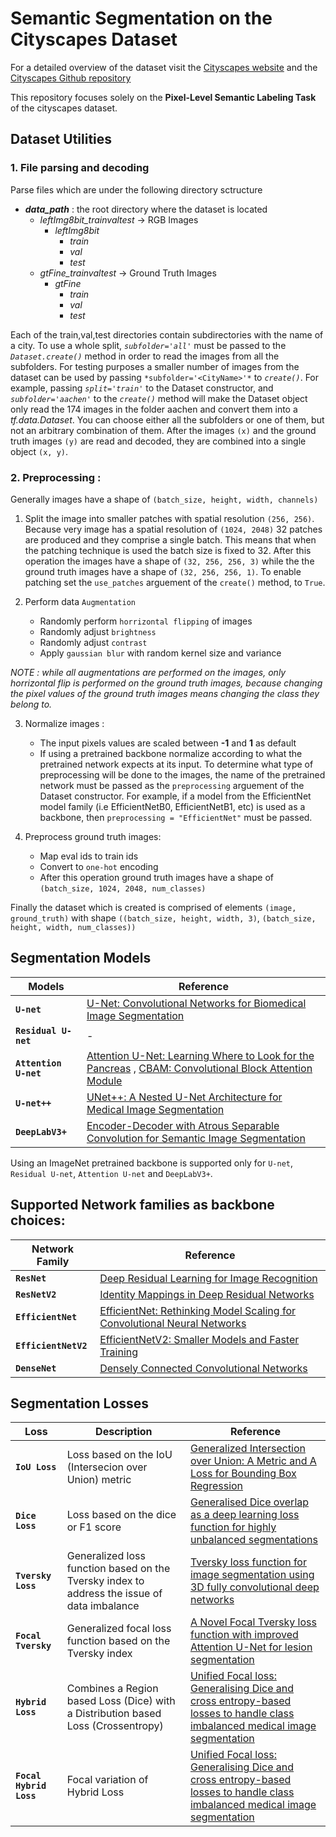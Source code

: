 # **Semantic Segmentation on the Cityscapes Dataset**

For a detailed overview of the dataset visit the [Cityscapes website](https://www.cityscapes-dataset.com/) and the [Cityscapes Github repository](https://github.com/mcordts/cityscapesScripts) 

This repository focuses solely on the **Pixel-Level Semantic Labeling Task** of the cityscapes dataset.

## Dataset Utilities
### 1. File parsing and decoding
Parse files which are under the following directory sctructure
- ***data_path*** : the root directory where the dataset is located
    - *leftImg8bit_trainvaltest* -> RGB Images
        - *leftImg8bit*
            - *train*
            - *val*
            - *test*
    - *gtFine_trainvaltest* -> Ground Truth Images
        - *gtFine*
            - *train*
            - *val*
            - *test*

Each of the train,val,test directories contain subdirectories with the name of a city. To use a whole split, *`subfolder='all'`* must be passed to the *`Dataset.create()`* method in order to read the images from all the subfolders. For testing purposes a smaller number of images from the dataset can be used by passing `*subfolder='<CityName>'*` to *`create()`*. For example, passing *`split='train'`* to the Dataset constructor, and *`subfolder='aachen'`* to the *`create()`* method will make the Dataset object only read the 174 images in the folder aachen and convert them into a *tf.data.Dataset*. You can choose either all the subfolders or one of them, but not an arbitrary combination of them. After the images `(x)` and the ground truth images `(y)` are read and decoded, they are combined into a single object `(x, y)`.

### 2. Preprocessing :
Generally images have a shape of `(batch_size, height, width, channels)`

1. Split the image into smaller patches with spatial resolution `(256, 256)`. Because very image has a spatial resolution of `(1024, 2048)` 32 patches are produced and they comprise a single batch. This means that when the patching technique is used the batch size is fixed to 32. After this operation the images have a shape of `(32, 256, 256, 3)` while the the ground truth images have a shape of `(32, 256, 256, 1)`. To enable patching set the `use_patches` arguement of the `create()` method, to `True`.

2. Perform data `Augmentation`
   - Randomly perform `horrizontal flipping` of images
   - Randomly adjust `brightness`
   - Randomly adjust `contrast`
   - Apply `gaussian blur` with random kernel size and variance

*NOTE : while all augmentations are performed on the images, only horrizontal flip is performed on the ground truth images, because changing the pixel values of the ground truth images means changing the class they belong to.*

3. Normalize images : 
   - The input pixels values are scaled between **-1** and **1** as default
   - If using a pretrained backbone normalize according to what the pretrained network expects at its input. To determine what type of preprocessing will be done to the images, the name of the pretrained network must be passed as the `preprocessing` arguement of the Dataset constructor. For example, if a model from the EfficientNet model family (i.e EfficientNetB0, EfficientNetB1, etc) is used as a backbone, then `preprocessing = "EfficientNet"` must be passed.

4. Preprocess ground truth images:
   - Map eval ids to train ids
   - Convert to `one-hot` encoding
   - After this operation ground truth images have a shape of `(batch_size, 1024, 2048, num_classes)`
  
  Finally the dataset which is created is comprised of elements `(image, ground_truth)` with shape `((batch_size, height, width, 3)`, `(batch_size, height, width, num_classes))`

## **Segmentation Models**

| Models                    | Reference
| ---------------------     | --------------------
| **`U-net`**               | [U-Net: Convolutional Networks for Biomedical Image Segmentation](https://arxiv.org/abs/1505.04597) |
| **`Residual U-net`**      | -
| **`Attention U-net`**     | [Attention U-Net: Learning Where to Look for the Pancreas](https://arxiv.org/abs/1804.03999) , [CBAM: Convolutional Block Attention Module](https://arxiv.org/abs/1807.06521) |
| **`U-net++`**             | [UNet++: A Nested U-Net Architecture for Medical Image Segmentation](https://arxiv.org/abs/1807.10165) |
| **`DeepLabV3+`**          | [Encoder-Decoder with Atrous Separable Convolution for Semantic Image Segmentation](https://arxiv.org/abs/1802.02611) |

Using an ImageNet pretrained backbone is supported only for `U-net`, `Residual U-net`, `Attention U-net` and `DeepLabV3+`.

## Supported Network families as backbone choices:
| Network Family            |  Reference  |
| -----------               | ----------- |
| **`ResNet`**              | [Deep Residual Learning for Image Recognition](https://arxiv.org/abs/1512.03385) |
| **`ResNetV2`**            | [Identity Mappings in Deep Residual Networks](https://arxiv.org/abs/1603.05027) |
| **`EfficientNet`**        | [EfficientNet: Rethinking Model Scaling for Convolutional Neural Networks](https://arxiv.org/abs/1905.11946) |
| **`EfficientNetV2`**      | [EfficientNetV2: Smaller Models and Faster Training](https://arxiv.org/abs/2104.00298) |
| **`DenseNet`**            | [Densely Connected Convolutional Networks](https://arxiv.org/abs/1608.06993) |

## **Segmentation Losses**
| Loss                          | Description | Reference  |
| -----------                   | ----------- | ----------- |
| **`IoU Loss`**                | Loss based on the IoU (Intersecion over Union) metric | [Generalized Intersection over Union: A Metric and A Loss for Bounding Box Regression](https://arxiv.org/abs/1902.09630) |
| **`Dice Loss`**               | Loss based on the dice or F1 score | [Generalised Dice overlap as a deep learning loss function for highly unbalanced segmentations](https://arxiv.org/abs/1707.03237) |
| **`Tversky Loss`**            | Generalized loss function based on the Tversky index to address the issue of data imbalance | [Tversky loss function for image segmentation using 3D fully convolutional deep networks](https://arxiv.org/abs/1706.05721) |
| **`Focal Tversky`**           | Generalized focal loss function based on the Tversky index | [A Novel Focal Tversky loss function with improved Attention U-Net for lesion segmentation](https://arxiv.org/abs/1810.07842) |
| **`Hybrid Loss`**             | Combines a Region based Loss (Dice) with a Distribution based Loss (Crossentropy) | [Unified Focal loss: Generalising Dice and cross entropy-based losses to handle class imbalanced medical image segmentation](https://www.sciencedirect.com/science/article/pii/S0895611121001750) |
| **`Focal Hybrid Loss`**       | Focal variation of Hybrid Loss | [Unified Focal loss: Generalising Dice and cross entropy-based losses to handle class imbalanced medical image segmentation](https://www.sciencedirect.com/science/article/pii/S0895611121001750) |